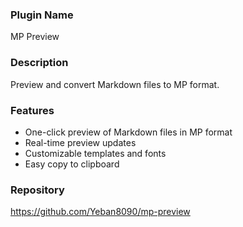### Plugin Name
MP Preview

### Description
Preview and convert Markdown files to MP format.

### Features
- One-click preview of Markdown files in MP format
- Real-time preview updates
- Customizable templates and fonts
- Easy copy to clipboard

### Repository
https://github.com/Yeban8090/mp-preview
